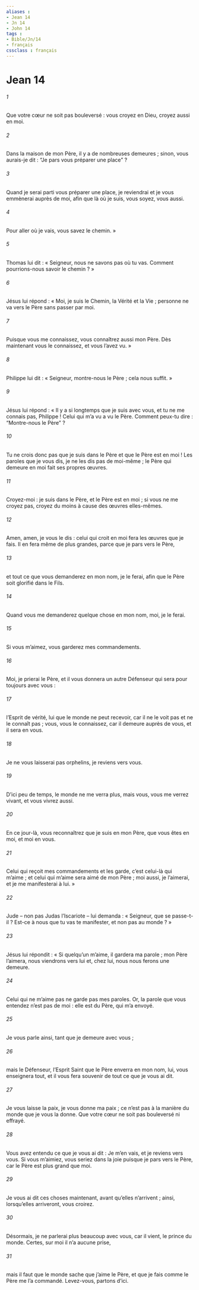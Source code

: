 ```yaml
---
aliases : 
- Jean 14
- Jn 14
- John 14
tags : 
- Bible/Jn/14
- français
cssclass : français
---
```


# Jean 14

###### 1
Que votre cœur ne soit pas bouleversé : vous croyez en Dieu, croyez aussi en moi.
###### 2
Dans la maison de mon Père, il y a de nombreuses demeures ; sinon, vous aurais-je dit : “Je pars vous préparer une place” ?
###### 3
Quand je serai parti vous préparer une place, je reviendrai et je vous emmènerai auprès de moi, afin que là où je suis, vous soyez, vous aussi.
###### 4
Pour aller où je vais, vous savez le chemin. »
###### 5
Thomas lui dit : « Seigneur, nous ne savons pas où tu vas. Comment pourrions-nous savoir le chemin ? »
###### 6
Jésus lui répond : « Moi, je suis le Chemin, la Vérité et la Vie ; personne ne va vers le Père sans passer par moi.
###### 7
Puisque vous me connaissez, vous connaîtrez aussi mon Père. Dès maintenant vous le connaissez, et vous l’avez vu. »
###### 8
Philippe lui dit : « Seigneur, montre-nous le Père ; cela nous suffit. »
###### 9
Jésus lui répond : « Il y a si longtemps que je suis avec vous, et tu ne me connais pas, Philippe ! Celui qui m’a vu a vu le Père. Comment peux-tu dire : “Montre-nous le Père” ?
###### 10
Tu ne crois donc pas que je suis dans le Père et que le Père est en moi ! Les paroles que je vous dis, je ne les dis pas de moi-même ; le Père qui demeure en moi fait ses propres œuvres.
###### 11
Croyez-moi : je suis dans le Père, et le Père est en moi ; si vous ne me croyez pas, croyez du moins à cause des œuvres elles-mêmes.
###### 12
Amen, amen, je vous le dis : celui qui croit en moi fera les œuvres que je fais. Il en fera même de plus grandes, parce que je pars vers le Père,
###### 13
et tout ce que vous demanderez en mon nom, je le ferai, afin que le Père soit glorifié dans le Fils.
###### 14
Quand vous me demanderez quelque chose en mon nom, moi, je le ferai.
###### 15
Si vous m’aimez, vous garderez mes commandements.
###### 16
Moi, je prierai le Père, et il vous donnera un autre Défenseur qui sera pour toujours avec vous :
###### 17
l’Esprit de vérité, lui que le monde ne peut recevoir, car il ne le voit pas et ne le connaît pas ; vous, vous le connaissez, car il demeure auprès de vous, et il sera en vous.
###### 18
Je ne vous laisserai pas orphelins, je reviens vers vous.
###### 19
D’ici peu de temps, le monde ne me verra plus, mais vous, vous me verrez vivant, et vous vivrez aussi.
###### 20
En ce jour-là, vous reconnaîtrez que je suis en mon Père, que vous êtes en moi, et moi en vous.
###### 21
Celui qui reçoit mes commandements et les garde, c’est celui-là qui m’aime ; et celui qui m’aime sera aimé de mon Père ; moi aussi, je l’aimerai, et je me manifesterai à lui. »
###### 22
Jude – non pas Judas l’Iscariote – lui demanda : « Seigneur, que se passe-t-il ? Est-ce à nous que tu vas te manifester, et non pas au monde ? »
###### 23
Jésus lui répondit : « Si quelqu’un m’aime, il gardera ma parole ; mon Père l’aimera, nous viendrons vers lui et, chez lui, nous nous ferons une demeure.
###### 24
Celui qui ne m’aime pas ne garde pas mes paroles. Or, la parole que vous entendez n’est pas de moi : elle est du Père, qui m’a envoyé.
###### 25
Je vous parle ainsi, tant que je demeure avec vous ;
###### 26
mais le Défenseur, l’Esprit Saint que le Père enverra en mon nom, lui, vous enseignera tout, et il vous fera souvenir de tout ce que je vous ai dit.
###### 27
Je vous laisse la paix, je vous donne ma paix ; ce n’est pas à la manière du monde que je vous la donne. Que votre cœur ne soit pas bouleversé ni effrayé.
###### 28
Vous avez entendu ce que je vous ai dit : Je m’en vais, et je reviens vers vous. Si vous m’aimiez, vous seriez dans la joie puisque je pars vers le Père, car le Père est plus grand que moi.
###### 29
Je vous ai dit ces choses maintenant, avant qu’elles n’arrivent ; ainsi, lorsqu’elles arriveront, vous croirez.
###### 30
Désormais, je ne parlerai plus beaucoup avec vous, car il vient, le prince du monde. Certes, sur moi il n’a aucune prise,
###### 31
mais il faut que le monde sache que j’aime le Père, et que je fais comme le Père me l’a commandé.
Levez-vous, partons d’ici.
